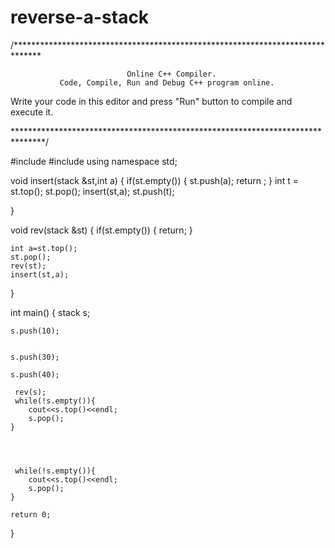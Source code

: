 # reverse-a-stack

/******************************************************************************

                              Online C++ Compiler.
               Code, Compile, Run and Debug C++ program online.
Write your code in this editor and press "Run" button to compile and execute it.

*******************************************************************************/

#include <iostream>
#include <stack>
using namespace std;


void insert(stack <int> &st,int a)
{
    if(st.empty())
    {
      st.push(a);
      return ;
    }
int t = st.top();
st.pop();
insert(st,a);
st.push(t);

    
    
}

void rev(stack <int> &st)
{
    if(st.empty())
    {
        return;
    }
    
    int a=st.top();
    st.pop();
    rev(st);
    insert(st,a);
    
    
}

int main()
{
      stack<int> s;

    

    s.push(10);

 
    s.push(30);

    s.push(40);
     
     rev(s);
     while(!s.empty()){
        cout<<s.top()<<endl;
        s.pop();
    }
    
    
    
      
     while(!s.empty()){
        cout<<s.top()<<endl;
        s.pop();
    }

    return 0;
}
